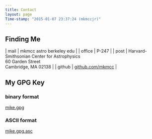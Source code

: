 ```yaml
---
title: Contact
layout: page
Time-stamp: "2015-01-07 23:37:24 (mkmccjr)"
---
```



Finding Me
----------

| mail   | mkmcc astro berkeley edu                                                                     |
| office | P-247                                                                                        |
| post   | Harvard-Smithsonian Center for Astrophysics <br/> 60 Garden Street <br/> Cambridge, MA 02138 |
| github | [github.com/mkmcc](https://github.com/mkmcc/)                                                |


My GPG Key
----------

### binary format
[mike.gpg]({{site.url}}/files/mike-mccourt.gpg)

### ASCII format
[mike.gpg.asc]({{site.url}}/files/mike-mccourt.gpg.asc)
